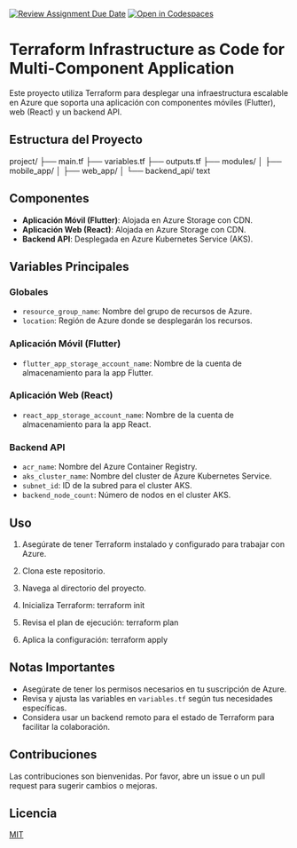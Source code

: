 [![Review Assignment Due Date](https://classroom.github.com/assets/deadline-readme-button-22041afd0340ce965d47ae6ef1cefeee28c7c493a6346c4f15d667ab976d596c.svg)](https://classroom.github.com/a/vK6WBQ1t)
[![Open in Codespaces](https://classroom.github.com/assets/launch-codespace-2972f46106e565e64193e422d61a12cf1da4916b45550586e14ef0a7c637dd04.svg)](https://classroom.github.com/open-in-codespaces?assignment_repo_id=15560937)

# Terraform Infrastructure as Code for Multi-Component Application

Este proyecto utiliza Terraform para desplegar una infraestructura escalable en Azure que soporta una aplicación con componentes móviles (Flutter), web (React) y un backend API.

## Estructura del Proyecto

project/
├── main.tf
├── variables.tf
├── outputs.tf
├── modules/
│ ├── mobile_app/
│ ├── web_app/
│ └── backend_api/
text


## Componentes

- **Aplicación Móvil (Flutter)**: Alojada en Azure Storage con CDN.
- **Aplicación Web (React)**: Alojada en Azure Storage con CDN.
- **Backend API**: Desplegada en Azure Kubernetes Service (AKS).

## Variables Principales

### Globales
- `resource_group_name`: Nombre del grupo de recursos de Azure.
- `location`: Región de Azure donde se desplegarán los recursos.

### Aplicación Móvil (Flutter)
- `flutter_app_storage_account_name`: Nombre de la cuenta de almacenamiento para la app Flutter.

### Aplicación Web (React)
- `react_app_storage_account_name`: Nombre de la cuenta de almacenamiento para la app React.

### Backend API
- `acr_name`: Nombre del Azure Container Registry.
- `aks_cluster_name`: Nombre del cluster de Azure Kubernetes Service.
- `subnet_id`: ID de la subred para el cluster AKS.
- `backend_node_count`: Número de nodos en el cluster AKS.

## Uso

1. Asegúrate de tener Terraform instalado y configurado para trabajar con Azure.
2. Clona este repositorio.
3. Navega al directorio del proyecto.
4. Inicializa Terraform: 
terraform init

5. Revisa el plan de ejecución:
terraform plan

6. Aplica la configuración:
terraform apply


## Notas Importantes

- Asegúrate de tener los permisos necesarios en tu suscripción de Azure.
- Revisa y ajusta las variables en `variables.tf` según tus necesidades específicas.
- Considera usar un backend remoto para el estado de Terraform para facilitar la colaboración.

## Contribuciones

Las contribuciones son bienvenidas. Por favor, abre un issue o un pull request para sugerir cambios o mejoras.

## Licencia

[MIT](https://choosealicense.com/licenses/mit/)

